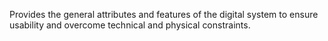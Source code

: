 
Provides the general attributes and features of the digital system to ensure usability and overcome technical and physical constraints.